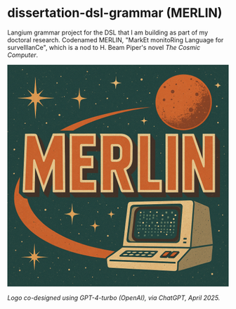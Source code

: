 # dissertation-dsl-grammar (MERLIN)

Langium grammar project for the DSL that I am building as part of my doctoral research. Codenamed MERLIN, "MarkEt monitoRing Language for surveIllanCe", which is a nod to H. Beam Piper's novel *The Cosmic Computer*.

![MERLIN](./assets/merlin.png)

*Logo co-designed using GPT-4-turbo (OpenAI), via ChatGPT, April 2025.*
